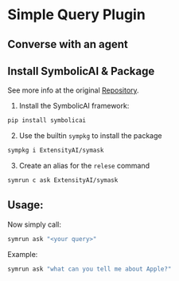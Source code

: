 # Simple Query Plugin
## Converse with an agent 

## Install SymbolicAI & Package

See more info at the original [Repository](https://github.com/ExtensityAI/symbolicai).

1. Install the SymbolicAI framework:
```bash
pip install symbolicai
```

2. Use the builtin `sympkg` to install the package
```bash
sympkg i ExtensityAI/symask
```
3. Create an alias for the `relese` command
```bash
symrun c ask ExtensityAI/symask
```

## Usage:

Now simply call:
```bash
symrun ask "<your query>"
```

Example:
```bash
symrun ask "what can you tell me about Apple?"
```
